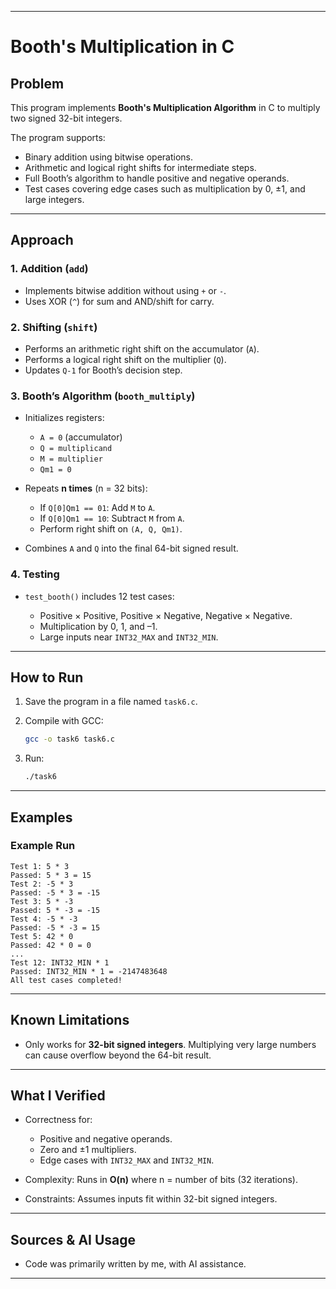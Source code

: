 
---

# Booth's Multiplication in C

## Problem

This program implements **Booth's Multiplication Algorithm** in C to multiply two signed 32-bit integers.

The program supports:

* Binary addition using bitwise operations.
* Arithmetic and logical right shifts for intermediate steps.
* Full Booth’s algorithm to handle positive and negative operands.
* Test cases covering edge cases such as multiplication by 0, ±1, and large integers.

---

## Approach

### 1. Addition (`add`)

* Implements bitwise addition without using `+` or `-`.
* Uses XOR (`^`) for sum and AND/shift for carry.

### 2. Shifting (`shift`)

* Performs an arithmetic right shift on the accumulator (`A`).
* Performs a logical right shift on the multiplier (`Q`).
* Updates `Q-1` for Booth’s decision step.

### 3. Booth’s Algorithm (`booth_multiply`)

* Initializes registers:

  * `A = 0` (accumulator)
  * `Q = multiplicand`
  * `M = multiplier`
  * `Qm1 = 0`
* Repeats **n times** (n = 32 bits):

  * If `Q[0]Qm1 == 01`: Add `M` to `A`.
  * If `Q[0]Qm1 == 10`: Subtract `M` from `A`.
  * Perform right shift on `(A, Q, Qm1)`.
* Combines `A` and `Q` into the final 64-bit signed result.

### 4. Testing

* `test_booth()` includes 12 test cases:

  * Positive × Positive, Positive × Negative, Negative × Negative.
  * Multiplication by 0, 1, and –1.
  * Large inputs near `INT32_MAX` and `INT32_MIN`.

---

## How to Run

1. Save the program in a file named `task6.c`.
2. Compile with GCC:

   ```bash
   gcc -o task6 task6.c
   ```
3. Run:

   ```bash
   ./task6
   ```

---

## Examples

### Example Run

```
Test 1: 5 * 3
Passed: 5 * 3 = 15
Test 2: -5 * 3
Passed: -5 * 3 = -15
Test 3: 5 * -3
Passed: 5 * -3 = -15
Test 4: -5 * -3
Passed: -5 * -3 = 15
Test 5: 42 * 0
Passed: 42 * 0 = 0
...
Test 12: INT32_MIN * 1
Passed: INT32_MIN * 1 = -2147483648
All test cases completed!
```


---

## Known Limitations

* Only works for **32-bit signed integers**. Multiplying very large numbers can cause overflow beyond the 64-bit result.
---

## What I Verified

* Correctness for:

  * Positive and negative operands.
  * Zero and ±1 multipliers.
  * Edge cases with `INT32_MAX` and `INT32_MIN`.
* Complexity: Runs in **O(n)** where n = number of bits (32 iterations).
* Constraints: Assumes inputs fit within 32-bit signed integers.

---

## Sources & AI Usage

* Code was primarily written by me, with AI assistance.

---

